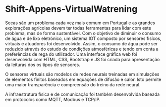 # Shift-Appens-VirtualWatrening

Secas são um problema cada vez mais comum em Portugal e as grandes explorações agrícolas devem ter todas ferramentas para lidar com este problema, mas de forma sustentável. Com o objetivo de diminuir o consumo de água e de lixo eletrónico, um sistema IOT composto por sensores fisícos, virtuais e atuadores foi desenvolvido. Assim, o consumo de água pode ser reduzido através do estudo de condições atmosféricas e tendo em conta a preferências de rega do utilizador. Uma interface gráfica web foi desenvolvida com HTML, CSS, Bootstrap e JS foi criada para apresentação da leituras dos os tipos de sensores.

O sensores virtuais são modelos de redes neurais treinadas em simulações de elementos finitos baseados em equações de difusão e calor. Isto permite uma maior transparência e compreensão do treino da rede neural.

A infraestrutura física e de comunicação foi também desenvolvida baseada em protocolos como MQTT, Modbus e TCP/IP.
